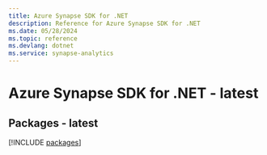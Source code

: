 ```yaml
---
title: Azure Synapse SDK for .NET
description: Reference for Azure Synapse SDK for .NET
ms.date: 05/28/2024
ms.topic: reference
ms.devlang: dotnet
ms.service: synapse-analytics
---
```

# Azure Synapse SDK for .NET - latest
## Packages - latest
[!INCLUDE [packages](synapse-index.md)]